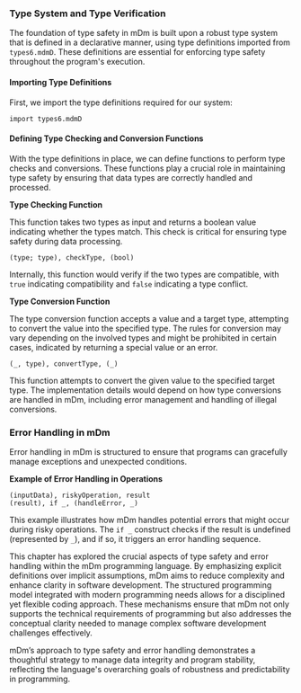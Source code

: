 ### Type System and Type Verification

The foundation of type safety in mDm is built upon a robust type system that is defined in a declarative manner, using type definitions imported from `types6.mdmD`. These definitions are essential for enforcing type safety throughout the program's execution.

#### Importing Type Definitions

First, we import the type definitions required for our system:

```mDm
import types6.mdmD
```

#### Defining Type Checking and Conversion Functions

With the type definitions in place, we can define functions to perform type checks and conversions. These functions play a crucial role in maintaining type safety by ensuring that data types are correctly handled and processed.

**Type Checking Function**

This function takes two types as input and returns a boolean value indicating whether the types match. This check is critical for ensuring type safety during data processing.

```mDm
(type; type), checkType, (bool)
```

Internally, this function would verify if the two types are compatible, with `true` indicating compatibility and `false` indicating a type conflict.

**Type Conversion Function**

The type conversion function accepts a value and a target type, attempting to convert the value into the specified type. The rules for conversion may vary depending on the involved types and might be prohibited in certain cases, indicated by returning a special value or an error.

```mDm
(_, type), convertType, (_)
```

This function attempts to convert the given value to the specified target type. The implementation details would depend on how type conversions are handled in mDm, including error management and handling of illegal conversions.

### Error Handling in mDm

Error handling in mDm is structured to ensure that programs can gracefully manage exceptions and unexpected conditions.

**Example of Error Handling in Operations**

```mDm
(inputData), riskyOperation, result 
(result), if _, (handleError, _)
```

This example illustrates how mDm handles potential errors that might occur during risky operations. The `if _` construct checks if the result is undefined (represented by `_`), and if so, it triggers an error handling sequence.

This chapter has explored the crucial aspects of type safety and error handling within the mDm programming language. By emphasizing explicit definitions over implicit assumptions, mDm aims to reduce complexity and enhance clarity in software development. The structured programming model integrated with modern programming needs allows for a disciplined yet flexible coding approach. These mechanisms ensure that mDm not only supports the technical requirements of programming but also addresses the conceptual clarity needed to manage complex software development challenges effectively.

mDm’s approach to type safety and error handling demonstrates a thoughtful strategy to manage data integrity and program stability, reflecting the language's overarching goals of robustness and predictability in programming.
